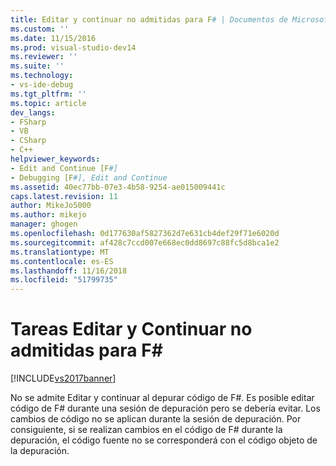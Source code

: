 ```yaml
---
title: Editar y continuar no admitidas para F# | Documentos de Microsoft
ms.custom: ''
ms.date: 11/15/2016
ms.prod: visual-studio-dev14
ms.reviewer: ''
ms.suite: ''
ms.technology:
- vs-ide-debug
ms.tgt_pltfrm: ''
ms.topic: article
dev_langs:
- FSharp
- VB
- CSharp
- C++
helpviewer_keywords:
- Edit and Continue [F#]
- Debugging [F#], Edit and Continue
ms.assetid: 40ec77bb-07e3-4b58-9254-ae015009441c
caps.latest.revision: 11
author: MikeJo5000
ms.author: mikejo
manager: ghogen
ms.openlocfilehash: 0d177630af5827362d7e631cb4def29f71e6020d
ms.sourcegitcommit: af428c7ccd007e668ec0dd8697c88fc5d8bca1e2
ms.translationtype: MT
ms.contentlocale: es-ES
ms.lasthandoff: 11/16/2018
ms.locfileid: "51799735"
---
```

# <a name="edit-and-continue-not-supported-for-f"></a>Tareas Editar y Continuar no admitidas para F# #
[!INCLUDE[vs2017banner](../includes/vs2017banner.md)]

No se admite Editar y continuar al depurar código de F#. Es posible editar código de F# durante una sesión de depuración pero se debería evitar. Los cambios de código no se aplican durante la sesión de depuración. Por consiguiente, si se realizan cambios en el código de F# durante la depuración, el código fuente no se corresponderá con el código objeto de la depuración.



